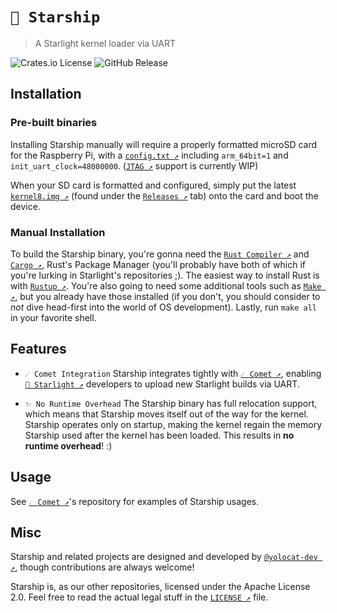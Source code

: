 # `🚀 Starship`

> A Starlight kernel loader via UART

![Crates.io License](https://img.shields.io/crates/l/starlight-comet?style=for-the-badge&color=3079B3)
![GitHub Release](https://img.shields.io/github/v/release/StarlightConsole/Starship?style=for-the-badge&color=3079B3)

## Installation

### Pre-built binaries

Installing Starship manually will require a properly formatted microSD card for the Raspberry Pi,
with a [`config.txt ↗`](https://www.raspberrypi.com/documentation/computers/config_txt.html)
including `arm_64bit=1` and `init_uart_clock=48000000`.
([`JTAG ↗`](https://en.wikipedia.org/wiki/JTAG) support is currently WIP)

When your SD card is formatted and configured, simply put the latest
[`kernel8.img ↗`](https://github.com/StarlightConsole/Starship/releases/latest/downloads/kernel8.img)
(found under the [`Releases ↗`](https://github.com/StarlightConsole/Starship/releases/latest) tab)
onto the card and boot the device.

### Manual Installation

To build the Starship binary, you're gonna need the [`Rust Compiler ↗`](https://github.com/rust-lang/rust)
and [`Cargo ↗`](https://github.com/rust-lang/cargo), Rust's Package Manager
(you'll probably have both of which if you're lurking in Starlight's repositories ;).
The easiest way to install Rust is with [`Rustup ↗`](https://github.com/rust-lang/rustup).
You're also going to need some additional tools such as [`Make ↗`](https://www.gnu.org/software/make/),
but you already have those installed (if you don't, you should consider to *not* dive head-first into the world of OS development).
Lastly, run `make all` in your favorite shell.

## Features

* `☄️ Comet Integration`
Starship integrates tightly with [`☄️ Comet ↗`](https://github.com/StarlightConsole/Comet),
enabling [`🌟 Starlight ↗`](https://github.com/StarlightConsole/Starlight) developers to upload new Starlight builds via UART.

* `✨ No Runtime Overhead`
The Starship binary has full relocation support, which means that Starship moves itself out of the way for the kernel.
Starship operates only on startup, making the kernel regain the memory Starship used after the kernel has been loaded.
This results in **no runtime overhead**! :)

## Usage

See [`☄️ Comet ↗`](https://github.com/StarlightConsole/Comet)'s repository for examples of Starship usages.

## Misc

Starship and related projects are designed and developed by [`@yolocat-dev ↗`](https://github.com/yolocat-dev), though contributions are always welcome!

Starship is, as our other repositories, licensed under the Apache License 2.0. Feel free to read the actual legal stuff in the [`LICENSE ↗`](https://github.com/StarlightConsole/Starship/blob/main/LICENSE) file.
